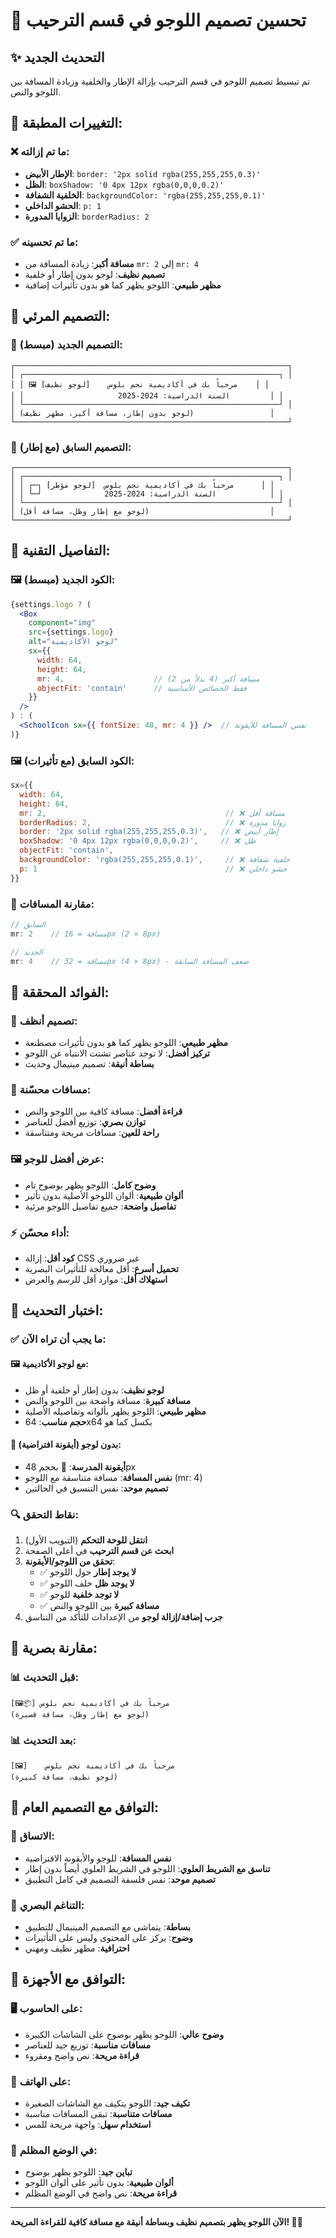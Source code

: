 # 🎨 تحسين تصميم اللوجو في قسم الترحيب

## ✨ التحديث الجديد

تم تبسيط تصميم اللوجو في قسم الترحيب بإزالة الإطار والخلفية وزيادة المسافة بين اللوجو والنص.

## 🎯 **التغييرات المطبقة:**

### ❌ **ما تم إزالته:**
- **الإطار الأبيض**: `border: '2px solid rgba(255,255,255,0.3)'`
- **الظل**: `boxShadow: '0 4px 12px rgba(0,0,0,0.2)'`
- **الخلفية الشفافة**: `backgroundColor: 'rgba(255,255,255,0.1)'`
- **الحشو الداخلي**: `p: 1`
- **الزوايا المدورة**: `borderRadius: 2`

### ✅ **ما تم تحسينه:**
- **مسافة أكبر**: زيادة المسافة من `mr: 2` إلى `mr: 4`
- **تصميم نظيف**: لوجو بدون إطار أو خلفية
- **مظهر طبيعي**: اللوجو يظهر كما هو بدون تأثيرات إضافية

## 🎨 **التصميم المرئي:**

### 🏫 **التصميم الجديد (مبسط):**
```
┌─────────────────────────────────────────────────────────────┐
│ ┌─────────────────────────────────────────────────────────┐ │
│ │ 🖼️ [لوجو نظيف]    مرحباً بك في أكاديمية نجم بلوس    │ │
│ │                     السنة الدراسية: 2024-2025         │ │
│ └─────────────────────────────────────────────────────────┘ │
│ (لوجو بدون إطار، مسافة أكبر، مظهر نظيف)                 │
└─────────────────────────────────────────────────────────────┘
```

### 🏫 **التصميم السابق (مع إطار):**
```
┌─────────────────────────────────────────────────────────────┐
│ ┌─────────────────────────────────────────────────────────┐ │
│ │ ┌─┐ [لوجو مؤطر]  مرحباً بك في أكاديمية نجم بلوس      │ │
│ │ └─┘              السنة الدراسية: 2024-2025            │ │
│ └─────────────────────────────────────────────────────────┘ │
│ (لوجو مع إطار وظل، مسافة أقل)                           │
└─────────────────────────────────────────────────────────────┘
```

## 🔧 **التفاصيل التقنية:**

### 🖼️ **الكود الجديد (مبسط):**
```jsx
{settings.logo ? (
  <Box
    component="img"
    src={settings.logo}
    alt="لوجو الأكاديمية"
    sx={{
      width: 64,
      height: 64,
      mr: 4,                    // مسافة أكبر (4 بدلاً من 2)
      objectFit: 'contain'      // فقط الخصائص الأساسية
    }}
  />
) : (
  <SchoolIcon sx={{ fontSize: 48, mr: 4 }} />  // نفس المسافة للأيقونة
)}
```

### 🖼️ **الكود السابق (مع تأثيرات):**
```jsx
sx={{
  width: 64,
  height: 64,
  mr: 2,                                        // ❌ مسافة أقل
  borderRadius: 2,                              // ❌ زوايا مدورة
  border: '2px solid rgba(255,255,255,0.3)',   // ❌ إطار أبيض
  boxShadow: '0 4px 12px rgba(0,0,0,0.2)',     // ❌ ظل
  objectFit: 'contain',
  backgroundColor: 'rgba(255,255,255,0.1)',     // ❌ خلفية شفافة
  p: 1                                          // ❌ حشو داخلي
}}
```

### 📏 **مقارنة المسافات:**
```javascript
// السابق
mr: 2    // مسافة = 16px (2 × 8px)

// الجديد  
mr: 4    // مسافة = 32px (4 × 8px) - ضعف المسافة السابقة
```

## 🎯 **الفوائد المحققة:**

### 🎨 **تصميم أنظف:**
- **مظهر طبيعي**: اللوجو يظهر كما هو بدون تأثيرات مصطنعة
- **تركيز أفضل**: لا توجد عناصر تشتت الانتباه عن اللوجو
- **بساطة أنيقة**: تصميم مينيمال وحديث

### 📐 **مسافات محسّنة:**
- **قراءة أفضل**: مسافة كافية بين اللوجو والنص
- **توازن بصري**: توزيع أفضل للعناصر
- **راحة للعين**: مسافات مريحة ومتناسقة

### 🖼️ **عرض أفضل للوجو:**
- **وضوح كامل**: اللوجو يظهر بوضوح تام
- **ألوان طبيعية**: ألوان اللوجو الأصلية بدون تأثير
- **تفاصيل واضحة**: جميع تفاصيل اللوجو مرئية

### ⚡ **أداء محسّن:**
- **كود أقل**: إزالة CSS غير ضروري
- **تحميل أسرع**: أقل معالجة للتأثيرات البصرية
- **استهلاك أقل**: موارد أقل للرسم والعرض

## 🧪 **اختبار التحديث:**

### ✅ **ما يجب أن تراه الآن:**

#### 🖼️ **مع لوجو الأكاديمية:**
- **لوجو نظيف**: بدون إطار أو خلفية أو ظل
- **مسافة كبيرة**: مسافة واضحة بين اللوجو والنص
- **مظهر طبيعي**: اللوجو يظهر بألوانه وتفاصيله الأصلية
- **حجم مناسب**: 64x64 بكسل كما هو

#### 🏫 **بدون لوجو (أيقونة افتراضية):**
- **أيقونة المدرسة**: 🏫 بحجم 48px
- **نفس المسافة**: مسافة متناسقة مع اللوجو (mr: 4)
- **تصميم موحد**: نفس التنسيق في الحالتين

### 🔍 **نقاط التحقق:**
1. **انتقل للوحة التحكم** (التبويب الأول)
2. **ابحث عن قسم الترحيب** في أعلى الصفحة
3. **تحقق من اللوجو/الأيقونة**:
   - ✅ **لا يوجد إطار** حول اللوجو
   - ✅ **لا يوجد ظل** خلف اللوجو
   - ✅ **لا توجد خلفية** للوجو
   - ✅ **مسافة كبيرة** بين اللوجو والنص
4. **جرب إضافة/إزالة لوجو** من الإعدادات للتأكد من التناسق

## 🎨 **مقارنة بصرية:**

### 📊 **قبل التحديث:**
```
[🖼️📦] مرحباً بك في أكاديمية نجم بلوس
(لوجو مع إطار وظل، مسافة قصيرة)
```

### 📊 **بعد التحديث:**
```
[🖼️]    مرحباً بك في أكاديمية نجم بلوس
(لوجو نظيف، مسافة كبيرة)
```

## 🎯 **التوافق مع التصميم العام:**

### 🔄 **الاتساق:**
- **نفس المسافة**: للوجو والأيقونة الافتراضية
- **تناسق مع الشريط العلوي**: اللوجو في الشريط العلوي أيضاً بدون إطار
- **تصميم موحد**: نفس فلسفة التصميم في كامل التطبيق

### 🎨 **التناغم البصري:**
- **بساطة**: يتماشى مع التصميم المينيمال للتطبيق
- **وضوح**: يركز على المحتوى وليس على التأثيرات
- **احترافية**: مظهر نظيف ومهني

## 📱 **التوافق مع الأجهزة:**

### 🖥️ **على الحاسوب:**
- **وضوح عالي**: اللوجو يظهر بوضوح على الشاشات الكبيرة
- **مسافات مناسبة**: توزيع جيد للعناصر
- **قراءة مريحة**: نص واضح ومقروء

### 📱 **على الهاتف:**
- **تكيف جيد**: اللوجو يتكيف مع الشاشات الصغيرة
- **مسافات متناسبة**: تبقى المسافات مناسبة
- **استخدام سهل**: واجهة مريحة للمس

### 🌙 **في الوضع المظلم:**
- **تباين جيد**: اللوجو يظهر بوضوح
- **ألوان طبيعية**: بدون تأثير على ألوان اللوجو
- **قراءة مريحة**: نص واضح في الوضع المظلم

---

**الآن اللوجو يظهر بتصميم نظيف وبساطة أنيقة مع مسافة كافية للقراءة المريحة! 🎨✨**
